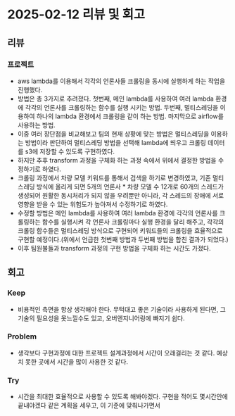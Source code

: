 # 2025-02-12 리뷰 및 회고

## 리뷰

### 프로젝트
- aws lambda를 이용해서 각각의 언론사들 크롤링을 동시에 실행하게 하는 작업을 진행했다.
- 방법은 총 3가지로 추려졌다. 첫번째, 메인 lambda를 사용하여 여러 lambda 환경에 각각의 언론사를 크롤링하는 함수를 실행 시키는 방법. 두번째, 멀티스레딩을 이용하여 하나의 lambda 환경에서 크롤링을 같이 하는 방법. 마지막으로 airflow를 사용하는 방법.
- 이중 여러 장단점을 비교해보고 팀의 현재 상황에 맞는 방법은 멀티스레딩을 이용하는 방법이라 판단하여 멀티스레딩 방법을 선택해 lambda에 띄우고 크롤링 데이터를 s3에 저장할 수 있도록 구현하였다. 
- 하지만 추후 transform 과정을 구체화 하는 과정 속에서 위에서 결정한 방법을 수정하기로 하였다.
- 크롤링 과정에서 차량 모델 키워드를 통해서 검색을 하기로 변경하였고, 기존 멀티스레딩 방식에 올리게 되면 5개의 언론사 * 차량 모델 수 12개로 60개의 스레드가 생성되어 원활한 동시처리가 되지 않을 우려뿐만 아니라, 각 스레드의 장애에 서로 영향을 받을 수 있는 위험도가 높아져서 수정하기로 하였다.
- 수정할 방법은 메인 lambda를 사용하여 여러 lambda 환경에 각각의 언론사를 크롤링하는 함수를 실행시켜 각 언론사 크롤링마다 실행 환경을 달리 해주고, 각각의 크롤링 함수들은 멀티스레딩 방식으로 구현되어 키워드들의 크롤링을 효율적으로 구현할 예정이다.(위에서 언급한 첫번째 방법과 두번째 방법을 합친 결과가 되었다.)
- 이후 팀원불들과 transform 과정의 구현 방법을 구체화 하는 시간도 가졌다.

## 회고
### Keep
- 비용적인 측면을 항상 생각해야 한다. 무턱대고 좋은 기술이라 사용하게 된다면, 그 기술의 필요성을 못느낄수도 있고, 오버엔지니어링에 빠지기 쉽다.

### Problem
- 생각보다 구현과정에 대한 프로젝트 설계과정에서 시간이 오래걸리는 것 같다. 예상치 못한 곳에서 시간을 많이 사용한 것 같다.

### Try
- 시간을 최대한 효율적으로 사용할 수 있도록 해봐야겠다. 구현을 적어도 몇시간안에 끝내야겠다 같은 계획을 세우고, 이 기준에 맞춰나가면서
